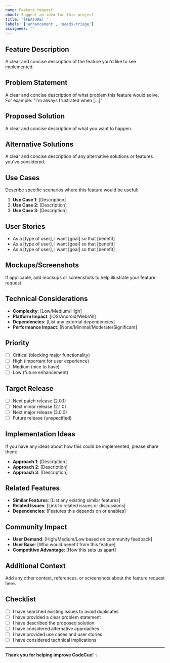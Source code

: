 ```yaml
---
name: Feature request
about: Suggest an idea for this project
title: '[FEATURE] '
labels: ['enhancement', 'needs-triage']
assignees: ''
---
```


## Feature Description

A clear and concise description of the feature you'd like to see implemented.

## Problem Statement

A clear and concise description of what problem this feature would solve. For example: "I'm always frustrated when [...]"

## Proposed Solution

A clear and concise description of what you want to happen.

## Alternative Solutions

A clear and concise description of any alternative solutions or features you've considered.

## Use Cases

Describe specific scenarios where this feature would be useful:

1. **Use Case 1**: [Description]
2. **Use Case 2**: [Description]
3. **Use Case 3**: [Description]

## User Stories

- As a [type of user], I want [goal] so that [benefit]
- As a [type of user], I want [goal] so that [benefit]
- As a [type of user], I want [goal] so that [benefit]

## Mockups/Screenshots

If applicable, add mockups or screenshots to help illustrate your feature request.

## Technical Considerations

- **Complexity**: [Low/Medium/High]
- **Platform Impact**: [iOS/Android/Web/All]
- **Dependencies**: [List any external dependencies]
- **Performance Impact**: [None/Minimal/Moderate/Significant]

## Priority

- [ ] Critical (blocking major functionality)
- [ ] High (important for user experience)
- [ ] Medium (nice to have)
- [ ] Low (future enhancement)

## Target Release

- [ ] Next patch release (2.0.1)
- [ ] Next minor release (2.1.0)
- [ ] Next major release (3.0.0)
- [ ] Future release (unspecified)

## Implementation Ideas

If you have any ideas about how this could be implemented, please share them:

- **Approach 1**: [Description]
- **Approach 2**: [Description]
- **Approach 3**: [Description]

## Related Features

- **Similar Features**: [List any existing similar features]
- **Related Issues**: [Link to related issues or discussions]
- **Dependencies**: [Features this depends on or enables]

## Community Impact

- **User Demand**: [High/Medium/Low based on community feedback]
- **User Base**: [Who would benefit from this feature]
- **Competitive Advantage**: [How this sets us apart]

## Additional Context

Add any other context, references, or screenshots about the feature request here.

## Checklist

- [ ] I have searched existing issues to avoid duplicates
- [ ] I have provided a clear problem statement
- [ ] I have described the proposed solution
- [ ] I have considered alternative approaches
- [ ] I have provided use cases and user stories
- [ ] I have considered technical implications

---

**Thank you for helping improve CodeCue!** 💡 